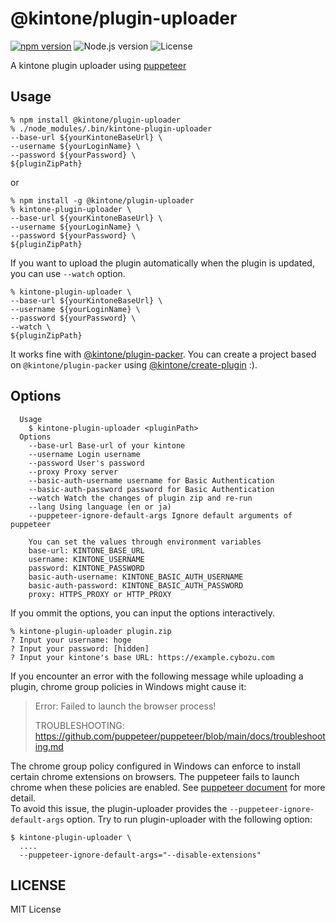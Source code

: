 # @kintone/plugin-uploader

[![npm version](https://badge.fury.io/js/%40kintone%2Fplugin-uploader.svg)](https://badge.fury.io/js/%40kintone%2Fplugin-uploader)
![Node.js version](https://img.shields.io/badge/dynamic/json.svg?url=https://raw.githubusercontent.com/kintone/js-sdk/master/packages/plugin-uploader/package.json&label=node&query=$.engines.node&colorB=blue)
![License](https://img.shields.io/npm/l/@kintone/plugin-uploader.svg)

A kintone plugin uploader using [puppeteer](https://github.com/GoogleChrome/puppeteer)

## Usage

```
% npm install @kintone/plugin-uploader
% ./node_modules/.bin/kintone-plugin-uploader
--base-url ${yourKintoneBaseUrl} \
--username ${yourLoginName} \
--password ${yourPassword} \
${pluginZipPath}
```

or

```
% npm install -g @kintone/plugin-uploader
% kintone-plugin-uploader \
--base-url ${yourKintoneBaseUrl} \
--username ${yourLoginName} \
--password ${yourPassword} \
${pluginZipPath}
```

If you want to upload the plugin automatically when the plugin is updated, you can use `--watch` option.

```
% kintone-plugin-uploader \
--base-url ${yourKintoneBaseUrl} \
--username ${yourLoginName} \
--password ${yourPassword} \
--watch \
${pluginZipPath}
```

It works fine with [@kintone/plugin-packer](https://github.com/kintone/js-sdk/tree/master/packages/plugin-packer).
You can create a project based on `@kintone/plugin-packer` using [@kintone/create-plugin](https://github.com/kintone/js-sdk/tree/master/packages/create-plugin) :).

## Options

```
  Usage
    $ kintone-plugin-uploader <pluginPath>
  Options
    --base-url Base-url of your kintone
    --username Login username
    --password User's password
    --proxy Proxy server
    --basic-auth-username username for Basic Authentication
    --basic-auth-password password for Basic Authentication
    --watch Watch the changes of plugin zip and re-run
    --lang Using language (en or ja)
    --puppeteer-ignore-default-args Ignore default arguments of puppeteer

    You can set the values through environment variables
    base-url: KINTONE_BASE_URL
    username: KINTONE_USERNAME
    password: KINTONE_PASSWORD
    basic-auth-username: KINTONE_BASIC_AUTH_USERNAME
    basic-auth-password: KINTONE_BASIC_AUTH_PASSWORD
    proxy: HTTPS_PROXY or HTTP_PROXY
```

If you ommit the options, you can input the options interactively.

```
% kintone-plugin-uploader plugin.zip
? Input your username: hoge
? Input your password: [hidden]
? Input your kintone's base URL: https://example.cybozu.com
```

If you encounter an error with the following message while uploading a plugin, chrome group policies in Windows might cause it:
> Error: Failed to launch the browser process!
>
> TROUBLESHOOTING: https://github.com/puppeteer/puppeteer/blob/main/docs/troubleshooting.md

The chrome group policy configured in Windows can enforce to install certain chrome extensions on browsers. The puppeteer fails to launch chrome when these policies are enabled.  See [puppeteer document](https://github.com/puppeteer/puppeteer/blob/main/docs/troubleshooting.md) for more detail.  
To avoid this issue, the plugin-uploader provides the `--puppeteer-ignore-default-args` option. Try to run plugin-uploader with the following option:
```console
$ kintone-plugin-uploader \
  ....
  --puppeteer-ignore-default-args="--disable-extensions"
```

## LICENSE

MIT License
